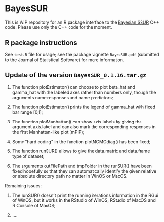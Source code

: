 # BayesSUR

This is WIP repository for an R package interface to the [Bayesian SSUR](github.com/mbant/Bayesian_SSUR) C++ code.
Please use only the C++ code for the moment.

## R package instructions
See `test.R` file for usage; see the package vignette `BayesSUR.pdf` (submitted to the Journal of Statistical Software) for more information.

## Update of the version `BayesSUR_0.1.16.tar.gz`

1) The function plotEstimator() can choose to plot beta_hat and gamma_hat with the labeled axes rather than numbers only, though the arguments name.responses and name.predictors;

2) The function plotEstimator() prints the legend of gamma_hat with fixed bar range [0,1];

3) The function plotManhattan() can show axis labels by giving the argument axis.label and can also mark the corresponding responses in the first Manhattan-like plot (mPIP);

4) Some "hard coding" in the function plotMCMCdiag() has been fixed;

5) The function runSUR() allows to give the data.matrix and data.frame type of dataset;

6) The arguments outFilePath and tmpFolder in the runSUR() have been fixed hopefully so that they can automatically identify the given relative or absolute directory path no matter in WinOS or MacOS.


Remaining issues:

1) The runSUR() doesn’t print the running iterations information in the RGui of WinOS, but it works in the RStudio of WinOS, RStudio of MacOS and R Console of MacOS;

2) ….
